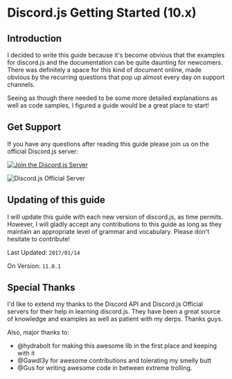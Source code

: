 # Discord.js Getting Started (10.x)

## Introduction

I decided to write this guide because it's become obvious that the examples for discord.js and the documentation can be quite daunting for newcomers. There was definitely a space for this kind of document online, made obvious by the recurring questions that pop up almost every day on support channels. 

Seeing as though there needed to be some more detailed explanations as well as code samples, I figured a guide would be a great place to start! 

## Get Support
If you have any questions after reading this guide please join us on the official Discord.js server:

[![Join the Discord.js Server](https://i.imgur.com/oJgskh7.png)](https://discord.gg/bRCvFy9)

![Discord.js Official Server](https://discordapp.com/api/guilds/222078108977594368/embed.png)

## Updating of this guide

I will update this guide with each new version of discord.js, as time permits. However, I will gladly accept any contributions to this guide as long as they maintain an appropriate level of grammar and vocabulary. Please don't hesitate to contribute!

Last Updated: `2017/01/14`

On Version: `11.0.1` 

## Special Thanks

I'd like to extend my thanks to the Discord API and Discord.js Official servers for their help in learning discord.js. They have been a great source of knowledge and examples as well as patient with my derps. Thanks guys.

Also, major thanks to:
- @hydrabolt for making this awesome lib in the first place and keeping with it
- @Gawdl3y for awesome contributions and tolerating my smelly butt
- @Gus for writing awesome code in between extreme trolling.
